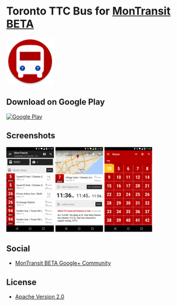 # Toronto TTC Bus for [MonTransit BETA](https://github.com/mtransitapps/mtransit-for-android)

<img width="25%" height="25%" src="https://raw.githubusercontent.com/mtransitapps/ca-toronto-ttc-bus-android/master/pub/hi-res-app-icon.png"/>

## Download on Google Play

[![Google Play](https://developer.android.com/images/brand/en_app_rgb_wo_60.png)](https://play.google.com/store/apps/details?id=org.mtransit.android.ca_toronto_ttc_bus)

## Screenshots

<img width="25%" height="25%" src="https://raw.githubusercontent.com/mtransitapps/ca-toronto-ttc-bus-android/master/pub/screenshot-phone-1.png"/>
<img width="25%" height="25%" src="https://raw.githubusercontent.com/mtransitapps/ca-toronto-ttc-bus-android/master/pub/screenshot-phone-2.png"/>
<img width="25%" height="25%" src="https://raw.githubusercontent.com/mtransitapps/ca-toronto-ttc-bus-android/master/pub/screenshot-phone-3.png"/>

## Social

* [MonTransit BETA Google+ Community](https://plus.google.com/communities/111796337224469270605)

## License

* [Apache Version 2.0](http://www.apache.org/licenses/LICENSE-2.0.html)
